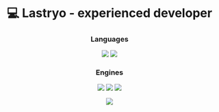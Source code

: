 <h1 align="center">💻 Lastryo - experienced developer </h1>

<div align="center">
  <h3 align="center">Languages</h1>
  <div>
    <img src="https://img.shields.io/badge/C%23-1f232f?style=for-the-badge&logo=sharp&logoColor=99CC00">
    <img src="https://img.shields.io/badge/Rust-1f232f?style=for-the-badge&logo=rust&logoColor=CE412B">
  </div>
  <h3 align="center">Engines</h1>
  <div>
    <img src="https://img.shields.io/badge/Unity-1f232f?style=for-the-badge&logo=unity&logoColor=white">
    <img src="https://img.shields.io/badge/bevy-1f232f.svg?style=for-the-badge&logo=bevy&logoColor=white">
    <img src="https://img.shields.io/badge/GODOT-1f232f.svg?style=for-the-badge&logo=godot-engine">
  </div>
</p>

<p align="center">
  <img src="https://github-readme-stats.vercel.app/api?username=Lastryo&theme=ayu-mirage&show_icons=true&hide_border=true&count_private=true&locale=ru">
</p>
